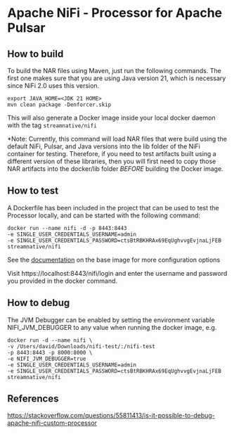 # Apache NiFi - Processor for Apache Pulsar

## How to build

To build the NAR files using Maven, just run the following commands. The first one makes sure that you are using Java 
version 21, which is necessary since NiFi 2.0 uses this version.

```
export JAVA_HOME=<JDK 21 HOME>
mvn clean package -Denforcer.skip
```

This will also generate a Docker image inside your local docker daemon with the tag `streamnative/nifi`

*Note: Currently, this command will load NAR files that were build using the default NiFi, Pulsar, and Java versions
into the lib folder of the NiFi container for testing. Therefore, if you need to test artifacts built using a
different version of these libraries, then you will first need to copy those NAR artifacts into the docker/lib folder *BEFORE* building
the Docker image.

## How to test

A Dockerfile has been included in the project that can be used to test the Processor locally, and can be started with the following command:

```
docker run --name nifi -d -p 8443:8443 
-e SINGLE_USER_CREDENTIALS_USERNAME=admin 
-e SINGLE_USER_CREDENTIALS_PASSWORD=ctsBtRBKHRAx69EqUghvvgEvjnaLjFEB 
streamnative/nifi
```

See the [documentation](https://hub.docker.com/r/apache/nifi) on the base image for more configuration options

Visit https://localhost:8443/nifi/login and enter the username and password you provided in the docker command.

## How to debug

The JVM Debugger can be enabled by setting the environment variable NIFI_JVM_DEBUGGER to any value when running the docker image, e.g.

```
docker run -d --name nifi \
-v /Users/david/Downloads/nifi-test/:/nifi-test
-p 8443:8443 -p 8000:8000 \
-e NIFI_JVM_DEBUGGER=true
-e SINGLE_USER_CREDENTIALS_USERNAME=admin
-e SINGLE_USER_CREDENTIALS_PASSWORD=ctsBtRBKHRAx69EqUghvvgEvjnaLjFEB
streamnative/nifi
```

## References
https://stackoverflow.com/questions/55811413/is-it-possible-to-debug-apache-nifi-custom-processor
